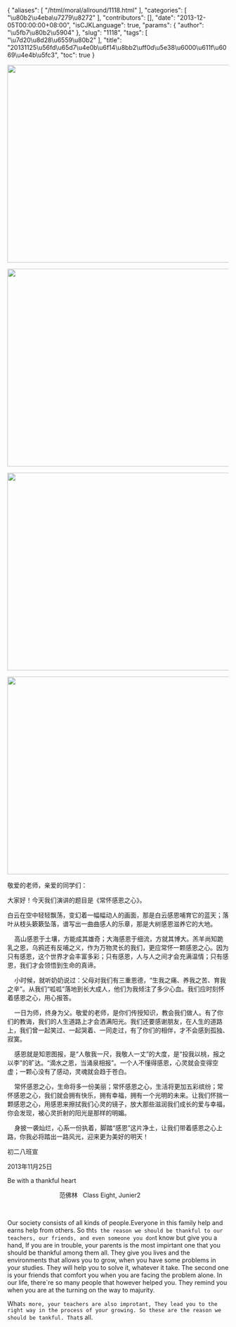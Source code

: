 {
    "aliases": [
        "/html/moral/allround/1118.html"
    ],
    "categories": [
        "\u80b2\u4eba\u7279\u8272"
    ],
    "contributors": [],
    "date": "2013-12-05T00:00:00+08:00",
    "isCJKLanguage": true,
    "params": {
        "author": "\u5fb7\u80b2\u5904"
    },
    "slug": "1118",
    "tags": [
        "\u7d20\u8d28\u6559\u80b2"
    ],
    "title": "20131125\u56fd\u65d7\u4e0b\u6f14\u8bb2\uff0d\u5e38\u6000\u611f\u6069\u4e4b\u5fc3",
    "toc": true
}


<img
    src="https://cdn.tfls.online/mirror/full/ba6f887047e940492ddbd8625e310467496bf06b.jpg"
    style="display:block;margin-left:auto;margin-right:auto;"
    decoding="async"
    fetchpriority="auto"
    loading="lazy"
    height="450"
    width="600"
/>





<img
    src="https://cdn.tfls.online/mirror/full/9228ad242b81d23e50bddd08ca971ed5d6a149e1.jpg"
    style="display:block;margin-left:auto;margin-right:auto;"
    decoding="async"
    fetchpriority="auto"
    loading="lazy"
    height="450"
    width="600"
/>





<img
    src="https://cdn.tfls.online/mirror/full/b5449ea41b10864cb77594d5eea51039087d0744.jpg"
    style="display:block;margin-left:auto;margin-right:auto;"
    decoding="async"
    fetchpriority="auto"
    loading="lazy"
    height="450"
    width="600"
/>





<img
    src="https://cdn.tfls.online/mirror/full/1f7935c61a6646c287eef35b0966a0eb496b256b.jpg"
    style="display:block;margin-left:auto;margin-right:auto;"
    decoding="async"
    fetchpriority="auto"
    loading="lazy"
    height="450"
    width="600"
/>




  





敬爱的老师，亲爱的同学们：




大家好！今天我们演讲的题目是《常怀感恩之心》。




白云在空中轻轻飘荡，变幻着一幅幅动人的画面，那是白云感恩哺育它的蓝天；落叶从枝头簌簌坠落，谱写出一曲曲感人的乐章，那是大树感恩滋养它的大地。




    高山感恩于土壤，方能成其雄奇；大海感恩于细流，方就其博大。羔羊尚知跪乳之恩，乌鸦还有反哺之义，作为万物灵长的我们，更应常怀一颗感恩之心。因为只有感恩，这个世界才会丰富多彩；只有感恩，人与人之间才会充满温情；只有感恩，我们才会领悟到生命的真谛。




    小时候，就听奶奶说过：父母对我们有三重恩德，“生我之痛、养我之苦、育我之辛”。从我们“呱呱”落地到长大成人，他们为我倾注了多少心血。我们应时刻怀着感恩之心，用心报答。




    一日为师，终身为父。敬爱的老师，是你们传授知识，教会我们做人。有了你们的教诲，我们的人生道路上才会洒满阳光。我们还要感谢朋友，在人生的道路上，我们曾一起笑过、一起哭着、一同走过，有了你们的相伴，才不会感到孤独、寂寞。




    感恩就是知恩图报，是“人敬我一尺，我敬人一丈”的大度，是“投我以桃，报之以李”的旷达。“滴水之恩，当涌泉相报”。一个人不懂得感恩，心灵就会变得空虚；一颗心没有了感动，灵魂就会趋于苍白。




    常怀感恩之心，生命将多一份美丽；常怀感恩之心，生活将更加五彩缤纷；常怀感恩之心，我们就会拥有快乐，拥有幸福，拥有一个光明的未来。让我们怀揣一颗感恩之心，用感恩来擦拭我们心灵的镜子，放大那些滋润我们成长的爱与幸福，你会发现，被心灵折射的阳光是那样的明媚。




    身披一袭灿烂，心系一份执着，脚踏“感恩”这片净土，让我们带着感恩之心上路，你我必将踏出一路风光，迎来更为美好的明天！









初二八班宣




2013年11月25日




  





  





Be with a thankful heart









                              范佛林  
Class Eight, Junier2     




    




Our society consists of all kinds of people.Everyone
in this family help and earns help from others. So tht`s the reason we should
be thankful to our teachers, our friends, and even someone you don`t know but
give you a hand, If you are in trouble, your parents is the most impirtant one
that you should be thankful among them all. They give you lives and the environments
that allows you to grow, when you have some problems in your studies. They will
help you to solve it, whatever it take. The second one is your friends that
comfort you when you are facing the problem alone. In our life, there`re so
many people that however helped you. They remind you when you are at the
turning on the way to majurity. 




What`s more, your teachers are also improtant, They
lead you to the right way in the process of your growing. So these are the
reason we should be tankful. That`s all.




  



